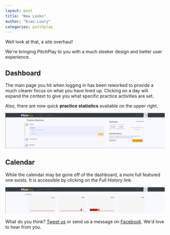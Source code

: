 ```yaml
---
layout: post
title: "New Looks"
author: "Evan Lowry"
categories: pitchplay
---
```


Well look at that, a site overhaul!

We're bringing PitchPlay to you with a much sleeker design and better user experience.

Dashboard
---------

The main page you hit when logging in has been reworked to provide a much clearer focus on what you have lined up. Clicking on a day will expand the context to give you what specific practice activities are set.

Also, there are now quick **practice statistics** available on the upper right.

![New Dashboard](/assets/img/new-dashboard.png)

Calendar
--------

While the calendar may be gone off of the dashboard, a more full featured one exists. It is accessible by clicking on the *Full History* link.

![New Calendar](/assets/img/new-calendar.png)

What do you think? [Tweet us](https://twitter.com/pitchplayio) or send us a message on [Facebook](https://www.facebook.com/pitchplayio/). We'd love to hear from you.
